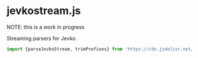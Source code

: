 # jevkostream.js

NOTE: this is a work in progress

Streaming parsers for Jevko.

```js
import {parseJevkoStream, trimPrefixes} from 'https://cdn.jsdelivr.net/gh/jevko/jevkostream.js/mod.js'
```